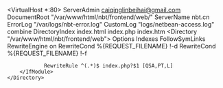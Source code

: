 
<VirtualHost *:80>
    ServerAdmin caiqinglinbeihai@gmail.com
    DocumentRoot "/var/www/html/nbt/frontend/web/"
    ServerName nbt.cn
    ErrorLog "/var/logs/nbt-error.log"
    CustomLog "logs/netbean-access.log" combine
    DirectoryIndex index.html index.php index.htm
    <Directory "/var/www/html/nbt/frontend/web">
        Options Indexes FollowSymLinks
        <IfModule mod_rewrite.c>
                RewriteEngine on
                RewriteCond %{REQUEST_FILENAME} !-d
                RewriteCond %{REQUEST_FILENAME} !-f
                
                RewriteRule ^(.*)$ index.php?$1 [QSA,PT,L]
        </IfModule>        
    </Directory>
</VirtualHost>
    
